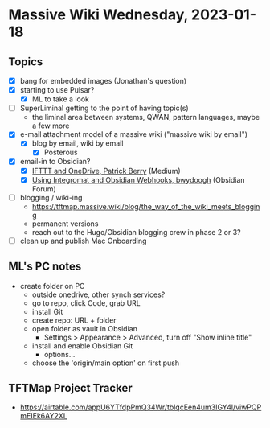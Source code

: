 # Massive Wiki Wednesday, 2023-01-18

## Topics

- [x] bang for embedded images (Jonathan's question)
- [x] starting to use Pulsar?
    - [x] ML to take a look
- [ ] SuperLiminal getting to the point of having topic(s)
    - the liminal area between systems, QWAN, pattern languages, maybe a few more
- [x] e-mail attachment model of a massive wiki ("massive wiki by email")
    - [x] blog by email, wiki by email
        - [x] Posterous
- [x] email-in to Obsidian?
    - [x] [IFTTT and OneDrive, Patrick Berry](https://patrickberry.medium.com/email-notes-to-obsidian-8fba96a7d35b) (Medium)
    - [x] [Using Integromat and Obsidian Webhooks, bwydoogh](https://forum.obsidian.md/t/obsidian-send/23899/10) (Obsidian Forum)
- [ ] blogging / wiki-ing
    - <https://tftmap.massive.wiki/blog/the_way_of_the_wiki_meets_blogging>
    - permanent versions
    - reach out to the Hugo/Obsidian blogging crew in phase 2 or 3?
- [ ] clean up  and publish Mac Onboarding

## ML's PC notes

- create folder on PC
    - outside onedrive, other synch services?
    - go to repo, click Code, grab URL
    - install Git
    - create repo: URL + folder
    - open folder as vault in Obsidian
        - Settings > Appearance > Advanced, turn off "Show inline title"
    - install and enable Obsidian Git
        - options... 
    - choose the 'origin/main option' on first push

## TFTMap Project Tracker

- <https://airtable.com/appU6YTfdpPmQ34Wr/tblqcEen4um3IGY4l/viwPQPmEIEk6AY2XL>